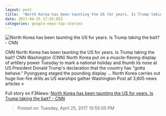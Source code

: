 ```yaml
---
layout: post
title:  "North Korea has been taunting the US for years. Is Trump taking the bait? - CNN"
date: 2017-04-25 17:55:05Z
categories: google-news-top-stories
---
```


![North Korea has been taunting the US for years. Is Trump taking the bait? - CNN](http://i2.cdn.cnn.com/cnnnext/dam/assets/170425112204-01-north-korea-army-day-0424-super-tease.jpg)

CNN North Korea has been taunting the US for years. Is Trump taking the bait? CNN Washington (CNN) North Korea put on a muscle-flexing display of artillery power Tuesday to mark a national holiday and thumb its nose at US President Donald Trump's declaration that the country has "gotta behave." Pyongyang staged the pounding display ... North Korea carries out huge live-fire drills as US warships gather Washington Post all 3,605 news articles »


Full story on F3News: [North Korea has been taunting the US for years. Is Trump taking the bait? - CNN](http://www.f3nws.com/n/XjzVeG)

> Posted on: Tuesday, April 25, 2017 10:55:05 PM
